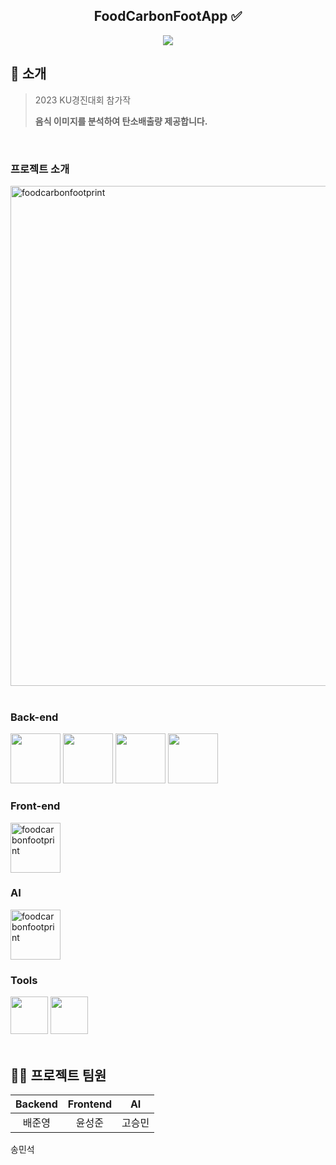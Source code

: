 
<div align="center">



## FoodCarbonFootApp ✅

 [<img src="https://img.shields.io/badge/프로젝트 기간-2023.09.04~2023.12.14-green?style=flat&logo=&logoColor=white" />]()

</div> 

## 📝 소개

> 2023 KU경진대회 참가작
> 
>
> **음식 이미지를 분석하여 탄소배출량 제공합니다.**
<br />

### 프로젝트 소개
<img width="800" alt="foodcarbonfootprint" src="https://github.com/user-attachments/assets/08df2107-0da2-483a-9428-dadfbce7cb8e">

<br />

<br />

### Back-end
<div>
<img src="https://github.com/yewon-Noh/readme-template/blob/main/skills/NodeJS.png?raw=true" width="80">
<img src="https://github.com/yewon-Noh/readme-template/blob/main/skills/ExpressJS.png?raw=true" width="80">
<img src="https://github.com/yewon-Noh/readme-template/blob/main/skills/MongoDB.png?raw=true" width="80">
<img src="https://github.com/yewon-Noh/readme-template/blob/main/skills/Mongoose.png?raw=true" width="80">

</div>

### Front-end

<img width="80" alt="foodcarbonfootprint" src="https://github.com/user-attachments/assets/dbee664b-d84e-46eb-91f7-85dc01037b48?raw=true">
<div>

</div>

### AI
<div>
<img width="80" alt="foodcarbonfootprint" src="https://github.com/user-attachments/assets/d83133db-1bd1-42a8-a5ea-1c0c10b502ba?raw=true">
</div>


### Tools
<div>
<img src="https://github.com/yewon-Noh/readme-template/blob/main/skills/Github.png?raw=true" width="60">
<img src="https://github.com/yewon-Noh/readme-template/blob/main/skills/Notion.png?raw=true" width="60">
</div>

<br />

## 💁‍♂️ 프로젝트 팀원
|Backend|Frontend|AI|
|:---:|:---:|:---:|
배준영|윤성준|고승민
송민석
